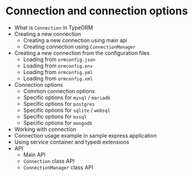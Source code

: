 # Connection and connection options

* What is `Connection` in TypeORM
* Creating a new connection
    * Creating a new connection using main api
    * Creating connection using `ConnectionManager`
* Creating a new connection from the configuration files
    * Loading from `ormconfig.json`
    * Loading from `ormconfig.env`
    * Loading from `ormconfig.yml`
    * Loading from `ormconfig.xml`
* Connection options
    * Common connection options
    * Specific options for `mysql` / `mariadb`
    * Specific options for `postgres`
    * Specific options for `sqlite` / `websql`
    * Specific options for `mssql`
    * Specific options for `mongodb`
* Working with connection
* Connection usage example in sample express application
* Using service container and typedi extensions
* API
    * Main API
    * `Connection` class API
    * `ConnectionManager` class API